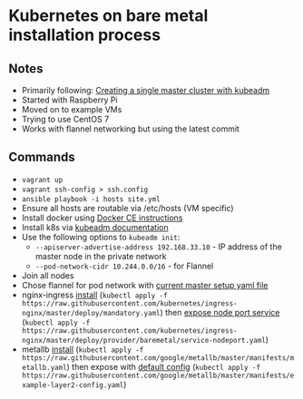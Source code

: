 # Kubernetes on bare metal installation process

## Notes

- Primarily following: [Creating a single master cluster with kubeadm](https://kubernetes.io/docs/setup/independent/create-cluster-kubeadm/)
- Started with Raspberry Pi
- Moved on to example VMs
- Trying to use CentOS 7
- Works with flannel networking but using the latest commit

## Commands

- `vagrant up`
- `vagrant ssh-config > ssh.config`
- `ansible playbook -i hosts site.yml`
- Ensure all hosts are routable via /etc/hosts (VM specific)
- Install docker using [Docker CE instructions](https://docs.docker.com/install/)
- Install k8s via [kubeadm documentation](https://kubernetes.io/docs/setup/independent/create-cluster-kubeadm/)
- Use the following options to `kubeadm init`:
    - `--apiserver-advertise-address 192.168.33.10` - IP address of the master node in the private network
    - `--pod-network-cidr 10.244.0.0/16` - for Flannel
- Join all nodes
- Chose flannel for pod network with [current master setup yaml file](https://raw.githubusercontent.com/coreos/flannel/master/Documentation/kube-flannel.yml)
- nginx-ingress [install](https://raw.githubusercontent.com/kubernetes/ingress-nginx/master/deploy/mandatory.yaml) (`kubectl apply -f https://raw.githubusercontent.com/kubernetes/ingress-nginx/master/deploy/mandatory.yaml`) then [expose node port service](https://raw.githubusercontent.com/kubernetes/ingress-nginx/master/deploy/provider/baremetal/service-nodeport.yaml) (`kubectl apply -f https://raw.githubusercontent.com/kubernetes/ingress-nginx/master/deploy/provider/baremetal/service-nodeport.yaml`)
- metallb [install](https://raw.githubusercontent.com/google/metallb/v0.7.3/manifests/metallb.yaml)  (`kubectl apply -f https://raw.githubusercontent.com/google/metallb/master/manifests/metallb.yaml`) then expose with [default config](https://raw.githubusercontent.com/google/metallb/master/manifests/example-layer2-config.yaml) (`kubectl apply -f https://raw.githubusercontent.com/google/metallb/master/manifests/example-layer2-config.yaml`)
